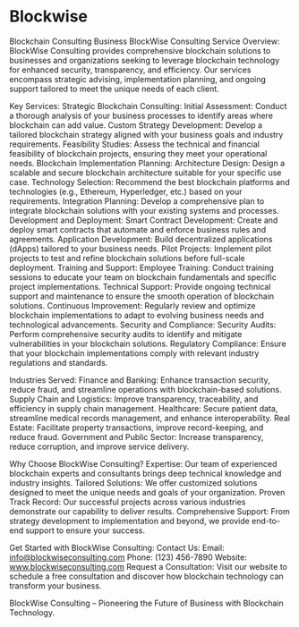 # Blockwise
Blockchain Consulting Business
BlockWise Consulting
Service Overview: BlockWise Consulting provides comprehensive blockchain solutions to businesses and organizations seeking to leverage blockchain technology for enhanced security, transparency, and efficiency. Our services encompass strategic advising, implementation planning, and ongoing support tailored to meet the unique needs of each client.

Key Services:
Strategic Blockchain Consulting:
Initial Assessment: Conduct a thorough analysis of your business processes to identify areas where blockchain can add value.
Custom Strategy Development: Develop a tailored blockchain strategy aligned with your business goals and industry requirements.
Feasibility Studies: Assess the technical and financial feasibility of blockchain projects, ensuring they meet your operational needs.
Blockchain Implementation Planning:
Architecture Design: Design a scalable and secure blockchain architecture suitable for your specific use case.
Technology Selection: Recommend the best blockchain platforms and technologies (e.g., Ethereum, Hyperledger, etc.) based on your requirements.
Integration Planning: Develop a comprehensive plan to integrate blockchain solutions with your existing systems and processes.
Development and Deployment:
Smart Contract Development: Create and deploy smart contracts that automate and enforce business rules and agreements.
Application Development: Build decentralized applications (dApps) tailored to your business needs.
Pilot Projects: Implement pilot projects to test and refine blockchain solutions before full-scale deployment.
Training and Support:
Employee Training: Conduct training sessions to educate your team on blockchain fundamentals and specific project implementations.
Technical Support: Provide ongoing technical support and maintenance to ensure the smooth operation of blockchain solutions.
Continuous Improvement: Regularly review and optimize blockchain implementations to adapt to evolving business needs and technological advancements.
Security and Compliance:
Security Audits: Perform comprehensive security audits to identify and mitigate vulnerabilities in your blockchain solutions.
Regulatory Compliance: Ensure that your blockchain implementations comply with relevant industry regulations and standards.

Industries Served:
Finance and Banking: Enhance transaction security, reduce fraud, and streamline operations with blockchain-based solutions.
Supply Chain and Logistics: Improve transparency, traceability, and efficiency in supply chain management.
Healthcare: Secure patient data, streamline medical records management, and enhance interoperability.
Real Estate: Facilitate property transactions, improve record-keeping, and reduce fraud.
Government and Public Sector: Increase transparency, reduce corruption, and improve service delivery.

Why Choose BlockWise Consulting?
Expertise: Our team of experienced blockchain experts and consultants brings deep technical knowledge and industry insights.
Tailored Solutions: We offer customized solutions designed to meet the unique needs and goals of your organization.
Proven Track Record: Our successful projects across various industries demonstrate our capability to deliver results.
Comprehensive Support: From strategy development to implementation and beyond, we provide end-to-end support to ensure your success.

Get Started with BlockWise Consulting:
Contact Us:
Email: info@blockwiseconsulting.com
Phone: (123) 456-7890
Website: www.blockwiseconsulting.com
Request a Consultation: Visit our website to schedule a free consultation and discover how blockchain technology can transform your business.

BlockWise Consulting – Pioneering the Future of Business with Blockchain Technology.
